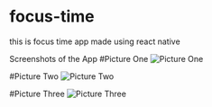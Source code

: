 # focus-time

this is focus time app made using react native

Screenshots of the App
#Picture One
![Picture One](https://raw.githubusercontent.com/akash-saha-1/focus-time-app/main/assets/screenshots/pic1.PNG)

#Picture Two
![Picture Two](https://raw.githubusercontent.com/akash-saha-1/focus-time-app/main/assets/screenshots/pic2.PNG)

#Picture Three
![Picture Three](https://raw.githubusercontent.com/akash-saha-1/focus-time-app/main/assets/screenshots/pic3.PNG)
